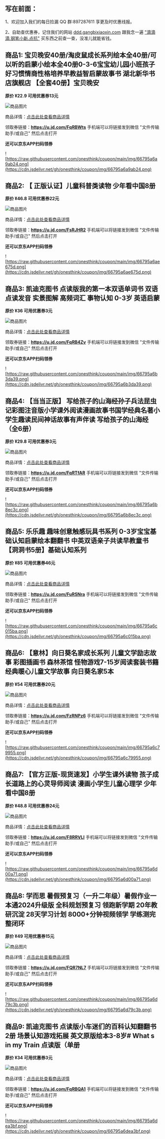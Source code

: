 ## 写在前面：

1、欢迎加入我们的每日捡漏 QQ 群:897287611 享更及时优惠线报。

2、自助查优惠券，记住我们的网站 [ddd.gangbixiaoxin.com](https://ddd.gangbixiaoxin.com) 跟我念一遍 ["滴滴滴.钢笔小新.点抗"](https://ddd.gangbixiaoxin.com) 买东西之前查一查，没准儿就能省钱。

## 商品1: 宝贝晚安40册/淘皮鼠成长系列绘本全40册/可以听的启蒙小绘本全40册0-3-6宝宝幼儿园小班孩子好习惯情商性格培养早教益智启蒙故事书 湖北新华书店旗舰店 【全套40册】宝贝晚安

**原价 ¥22.9 可用优惠券13元**

![商品图片](http://img14.360buyimg.com/n1/jfs/t1/194454/39/37154/216707/64f19440F66daaec2/bb13ef0fa580f611.jpg)

商品详情：[点击此处查看商品详情](https://union-click.jd.com/jdc?e=1003156031&amp;p=JF8BARoJK1olXwMKUFpcDkoRAl8IGlocWAALXVdeCUkUAl9MRANLAjZbERscSkAJHTdNTwcKBlMdBgABFksWAmYNHVIcVAUDVl1cFxJSXzI4f0VLXQR9VTw4WEhscDFSXztuBGFVElJROEonAG4IHFITWgALUW5cWEpHAj8JS1olXQYyFTBdC0weC284GmsVWwYKV11VCUsSB2kBK1sdWjbV-eaIgvrCi9bchdPC5KHX3eKJlsMnM18LK1sUXAQCUFlcCksnM284GGtLMwdRUlxcWx9DbTJBWR1PCFlCOl5YAEkVAW0AGmsXXAcAVm5tOExUcDZOGCVqNXhCERVYDSBTfQ1Yex1VDmgAHQwGWj52XTNeaTscFUVLUFptCHs)

领取券链接：**https://u.jd.com/FqRBWts** 手机端可以将链接发到微信 "文件传输助手/或自己" 然后点击打开

**还可以京东APP扫码领券**

![https://raw.githubusercontent.com/onesthink/coupon/main/img/66795a6a9ab24.png](https://cdn.jsdelivr.net/gh/onesthink/coupon/img/66795a6a9ab24.png)

## 商品2: 【 正版认证】儿童科普类读物 少年看中国8册

**原价 ¥46.8 可用优惠券22元**

![商品图片](http://img14.360buyimg.com/n1/jfs/t1/101830/33/34049/216674/647953dbFdb6578ce/d28d9d1b79c3cf89.jpg)

商品详情：[点击此处查看商品详情](https://union-click.jd.com/jdc?e=1003156031&amp;p=JF8BARwJK1olXwMKVlZaCUMTCl8IGloTWwUFU1lZAU4eBV9MRANLAjZbERscSkAJHTdNTwcKBlMdBgABFksWAmkOGFwSWgILUVdbFxJSXzI4bVodIkRgVAM9Xhd3UTR6EitpKFgFNFJROEonAG4IHFITWgALUW5cWEpHAj8JS1olXQYyFTBdC08UAGoLHWsUbQYEVFZeC0MWA2gAE10lXQ4FZInwsJ6dsrqAoo-L1dG784vUtJ-Ji184K1glXQcDVl5ZD0oVA184G2sWbVhsVQ1aDUIXA2pmRhJXG1xVD14zCE4fBmsIHVkXbQQDVVxfOHsnASRuGRt0O0B8MB8efht-ZC1uWQhwO1t4OlwPTyp0dwRMTDtXJ1J4Ux0PCXsXMw)

领取券链接：**https://u.jd.com/FsRJHR2** 手机端可以将链接发到微信 "文件传输助手/或自己" 然后点击打开

**还可以京东APP扫码领券**

![https://raw.githubusercontent.com/onesthink/coupon/main/img/66795a6ae675d.png](https://cdn.jsdelivr.net/gh/onesthink/coupon/img/66795a6ae675d.png)

## 商品3: 凯迪克图书 点读版我的第一本双语单词书 双语点读发音 实景图解 高频词汇 事物认知 0-3岁 英语启蒙

**原价 ¥36 可用优惠券3元**

![商品图片](http://img14.360buyimg.com/n1/jfs/t1/198678/1/43814/136060/6674da6eFcedf0dc1/ab9ed59049898ee2.jpg)

商品详情：[点击此处查看商品详情](https://union-click.jd.com/jdc?e=1003156031&amp;p=JF8BARkJK1olXwQBXFdVDkITAF8IGloSXQcGVFpeAUMVBl9MRANLAjZbERscSkAJHTdNTwcKBlMdBgABFksWAmgIGl8VWQULXFxYFxJSXzI4GRNxH1kAVxg4ajFgVTVwSQhdKGdGAlJROEonAG4IHFITWgALUW5cWEpHAj8JS1olXQYyFTBaDUgUBF8JK1sTXQ4BV1ZcCEIeC2c4G1MSbdGv7IvXuZ6furuWk4ys-tOL6IrDgHsnM2w4G1oUXwYGU19fCHsnA18LKwV7XFUEVl9cXE15XiZKXQFDFkRsVFtVDUkeCm0BK1kUXAQAZG5tXUhrRTVWWAJsImRdVisOUBFUXD1SXSMXMwRaCiIYaA5SUzBtHzNjDnV3Mm5dOA)

领取券链接：**https://u.jd.com/FqRB4Zv** 手机端可以将链接发到微信 "文件传输助手/或自己" 然后点击打开

**还可以京东APP扫码领券**

![https://raw.githubusercontent.com/onesthink/coupon/main/img/66795a6b3da39.png](https://cdn.jsdelivr.net/gh/onesthink/coupon/img/66795a6b3da39.png)

## 商品4: 【当当正版】 写给孩子的山海经孙子兵法昆虫记彩图注音版小学课外阅读漫画故事书国学经典名著小学生趣读民间神话故事有声伴读 写给孩子的山海经（全6册）

**原价 ¥29.8 可用优惠券3元**

![商品图片](http://img14.360buyimg.com/n1/jfs/t1/166973/40/41359/176340/65040cd4Ff3f4a447/4659b077c5d7b8ef.jpg)

商品详情：[点击此处查看商品详情](https://union-click.jd.com/jdc?e=1003156031&amp;p=JF8BARwJK1olXwMKVldeAU4UAV8IGlocWgYDVV1dCEkVA19MRANLAjZbERscSkAJHTdNTwcKBlMdBgABFksWAmYPG1oUXgYCVlxdFxJSXzI4ciYTOW8GAzY9ezVMAGZLTQJIGAdXElJROEonAG4IHFITWgALUW5cWEpHAj8JS1olXQYyFTBdC00QB2kPGGsUbQYEVFZeC0MWAG4KG10lXQ4FZInwsJ6dsrqAoo-L1dG784vUtJ-Ji184K1glXQcDVl5ZD0oVA184G2sWbVhsVQ1bCksVAm5mRhJXG1xaVgwzCE4fAW8PHV8dbQQDVVxfOHsnem1ffA9oLVVWHwopXAxyWTt4awN1NFxwOlw0egNKYztSZxwSCGVnFy44YHsXMw)

领取券链接：**https://u.jd.com/FqRTfAR** 手机端可以将链接发到微信 "文件传输助手/或自己" 然后点击打开

**还可以京东APP扫码领券**

![https://raw.githubusercontent.com/onesthink/coupon/main/img/66795a6b8ec3c.png](https://cdn.jsdelivr.net/gh/onesthink/coupon/img/66795a6b8ec3c.png)

## 商品5: 乐乐趣 趣味创意触感玩具书系列 0-3岁宝宝基础认知启蒙绘本翻翻书 中英双语亲子共读早教童书 【洞洞书5册】基础认知系列

**原价 ¥85 可用优惠券46元**

![商品图片](http://img14.360buyimg.com/n1/jfs/t1/107582/9/33984/136309/6392e763Ea15f5e44/b7b7dcba4ca466f2.jpg)

商品详情：[点击此处查看商品详情](https://union-click.jd.com/jdc?e=1003156031&amp;p=JF8BARoJK1olXwMKVldYC0kXCl8IGlsUXg8FVVhVC0gVAl9MRANLAjZbERscSkAJHTdNTwcKBlMdBgABFksWA24LElwUWw4BV1xcFxJSXzI4fj9pWWB8JFk-cRN1QBNQWwZWAnlaAlJROEonAG4IHFITWgALUW5cWEpHAj8JS1olXQYyFTBaCUMWAmw4GmsVWwYKV11VCUgXBGYOK1sdWjbV-eaIgvrCi9bchdPC5KHX3eKJlsMnM18LK1sUXAQCUFlcCksnM284GGtLMwdRUlxdDUwfbTJBWR1PBgJROl5YAEkUAWkKEmsXXAcAVm5tOC5tU2xRaCleHE5QMCdab0tncRRgZCZwH2gAVD5aCgNuUSdbbQByLgN5Ix5tCHs)

领取券链接：**https://u.jd.com/FuRSNra** 手机端可以将链接发到微信 "文件传输助手/或自己" 然后点击打开

**还可以京东APP扫码领券**

![https://raw.githubusercontent.com/onesthink/coupon/main/img/66795a6c015ba.png](https://cdn.jsdelivr.net/gh/onesthink/coupon/img/66795a6c015ba.png)

## 商品6: 【意林】向日葵名家成长系列 儿童文学励志故事 彩图插画书 森林茶馆 怪物游戏7-15岁阅读套装书籍 经典暖心儿童文学故事 向日葵名家5本

**原价 ¥54 可用优惠券20元**

![商品图片](http://img14.360buyimg.com/n1/jfs/t1/231069/33/16287/107547/6627881cFb227b199/6e28571c76bb8129.jpg)

商品详情：[点击此处查看商品详情](https://union-click.jd.com/jdc?e=1003156031&amp;p=JF8BARwJK1olXwMKVl1aCU8UA18IGloSXAMEVlpYCkweC19MRANLAjZbERscSkAJHTdNTwcKBlMdBgABFksWAmgJHl0XWQMAU1dVFxJSXzI4G1JKWHhlMTs-cS1CQysPZBNzL2RyElJROEonAG4IHFITWgALUW5cWEpHAj8JS1olXQYyFTBdC08fA2kMHGsUbQYEVFZeC0MWAGoMG1olXQ4FZInwsJ6dsrqAoo-L1dG784vUtJ-Ji184K1glXQcDVl5ZD0oVA184G2sWbVhsVQ1bC0kQVDtmRhJXG1xfBx4zCE8WBWYJGlwXbQQDVVxfOHsnVSttUzwVNWNEBxYkazVjQDRgQjARCwILOlwVTAJxahdBRlpUC1VENy0NTnsXMw)

领取券链接：**https://u.jd.com/FzRNPz6** 手机端可以将链接发到微信 "文件传输助手/或自己" 然后点击打开

**还可以京东APP扫码领券**

![https://raw.githubusercontent.com/onesthink/coupon/main/img/66795a6c79955.png](https://cdn.jsdelivr.net/gh/onesthink/coupon/img/66795a6c79955.png)

## 商品7: 【官方正版-现货速发】小学生课外读物 孩子成长道路上的心灵导师阅读  漫画小学生儿童心理学 少年看中国8册

**原价 ¥48.8 可用优惠券24元**

![商品图片](http://img14.360buyimg.com/n1/jfs/t1/241681/20/6936/233931/6620ca8eF7dbef673/ee52f2790e486bb2.jpg)

商品详情：[点击此处查看商品详情](https://union-click.jd.com/jdc?e=1003156031&amp;p=JF8BARwJK1olXwMLV1dVCkwUBF8IGlsUXQMAXFZYDkgXBl9MRANLAjZbERscSkAJHTdNTwcKBlMdBgABFksWA24IHlkdVQMEV15YFxJSXzI4eT9NGkZXVFo4cT11HT0IH1kRVQVmAlJROEonAG4IHFITWgALUW5cWEpHAj8JS1olXQYyFTBdC08UAGoLHWsUbQYEVFZeC0MWAGkLHl0lXQ4FZInwsJ6dsrqAoo-L1dG784vUtJ-Ji184K1glXQcDVl5ZD0oVA184G2sWbVhsVQ1aDUIXAGtmRhJXG1xdAwIzCE4fBmgKHl8WbQQDVVxfOHsnBToIT1h3K38ELVw7UChnXBp-bSloXnl-OlwaWy52XQsPQy9TLm5YPBcnTHsXMw)

领取券链接：**https://u.jd.com/F8RRVLI** 手机端可以将链接发到微信 "文件传输助手/或自己" 然后点击打开

**还可以京东APP扫码领券**

![https://raw.githubusercontent.com/onesthink/coupon/main/img/66795a6d00a71.png](https://cdn.jsdelivr.net/gh/onesthink/coupon/img/66795a6d00a71.png)

## 商品8: 学而思 暑假预复习（一升二年级）暑假作业一本通2024升级版 全科规划预复习 领跑新学期 20年教研沉淀 28天学习计划 8000+分钟视频领学 学练测完整闭环

**原价 ¥49 可用优惠券15元**

![商品图片](http://img14.360buyimg.com/n1/jfs/t1/223697/15/34223/61731/6676afb8F865b6533/623cf29f1159572b.jpg)

商品详情：[点击此处查看商品详情](https://union-click.jd.com/jdc?e=1003156031&amp;p=JF8BARUJK1olXwMFXV1VCUgSCl8IGVMTWQcCUW4ZVxNJXF9RXh5UHw0cSgYYXBcIWDoXSQVJQwYAXFhZCUsSHDZNRwYlIURUDQtbcRx3RjcOcFpULWFJVSVaTkcbM244GFoVWg8EU1hUDXsWU25YGgsUDQcyVF5tWiXPtdnQvuoJiayNgdbKOEonA2kIE1gWVQcAVFhUDXsXC2g4zPatiIyzgdbk3NWf1NavztKpiZiKZG5tC3sXAm4KG18SXAQCZG5dOEgnXQEJSFMVWwVQXTAAQQlRWS9BWzUVWQcEVF1cDkonAW4JGVklbTZVKzdYbhlzezVeXx9gOQV5HzoPdjxtSA5mGR9NJQNAMRg7Cyh0VC0BY15jbQYy)

领取券链接：**https://u.jd.com/FQR7NL7** 手机端可以将链接发到微信 "文件传输助手/或自己" 然后点击打开

**还可以京东APP扫码领券**

![https://raw.githubusercontent.com/onesthink/coupon/main/img/66795a6d79c3b.png](https://cdn.jsdelivr.net/gh/onesthink/coupon/img/66795a6d79c3b.png)

## 商品9: 凯迪克图书 点读版小车迷们的百科认知翻翻书2册 场景认知游戏拓展 英文原版绘本3-8岁# What s in my Train 点读版（单册

**原价 ¥34 可用优惠券3元**

![商品图片](http://img14.360buyimg.com/n1/jfs/t1/159262/27/40562/221625/6674d9e6F88be9cfd/6e7ff22913c42a54.jpg)

商品详情：[点击此处查看商品详情](https://union-click.jd.com/jdc?e=1003156031&amp;p=JF8BARgJK1olWAcFXFtZCE4eM28JGl0XWAAGUFhVCEIRMytXQwVKbV9HER8fA1UJWypcR0ROCBlQCgJDCEoWBW0NHV8RWw4CXVhCUQ5LXl8PfDARGURwKz4cEktEfXV2UDx1GVREWFJtCXsUAm8PEl0SWw8HZF8NCRsWU25YGmsVXTZDOllYC0gQM244G10VVQUBXF9fCkwWBl8IE1wliqu6gdTs3cOu1_GAzOKyiI--gMDVOHsnAF8IGloXXQIFVVxdOHsXM2w4RTUUDgAAVVxfDyVKSi1OQRlHDWgCUVZYDEIeBWk4GVoUXwQyZG5aYyxxAysAQRhCA2Z1Kh8jSht-dT9AHy97H0BWIAMISSsTfSRbWztnJgd3ZF5t)

领取券链接：**https://u.jd.com/FqRBQA1** 手机端可以将链接发到微信 "文件传输助手/或自己" 然后点击打开

**还可以京东APP扫码领券**

![https://raw.githubusercontent.com/onesthink/coupon/main/img/66795a6dea3bf.png](https://cdn.jsdelivr.net/gh/onesthink/coupon/img/66795a6dea3bf.png)

